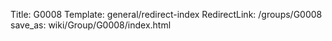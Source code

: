 Title: G0008
Template: general/redirect-index
RedirectLink: /groups/G0008
save_as: wiki/Group/G0008/index.html
